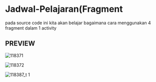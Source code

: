 # Jadwal-Pelajaran(Fragment
pada source code ini kita akan belajar bagaimana cara menggunakan 4 fragment dalam 1 activity

## PREVIEW

![118371](https://user-images.githubusercontent.com/34161835/36606271-cdb935fa-18f5-11e8-888e-7d8d3f0f86f5.jpg)


![118372](https://user-images.githubusercontent.com/34161835/36606369-1333cb36-18f6-11e8-9271-05f9298b8f1b.jpg)


![118387_t 1](https://user-images.githubusercontent.com/34161835/36609358-30cb1fe2-18ff-11e8-8111-65b7c07e928b.gif)

